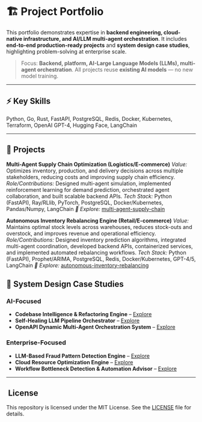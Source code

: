 # 🏗️ Project Portfolio

This portfolio demonstrates expertise in **backend engineering, cloud-native infrastructure, and AI/LLM multi-agent orchestration**. It includes **end-to-end production-ready projects** and **system design case studies**, highlighting problem-solving at enterprise scale.  

> Focus: **Backend, platform, AI-Large Language Models (LLMs), multi-agent orchestration**. All projects reuse **existing AI models** — no new model training.

---

## ⚡ Key Skills

Python, Go, Rust, FastAPI, PostgreSQL, Redis, Docker, Kubernetes, Terraform, OpenAI GPT-4, Hugging Face, LangChain

---

## 🚀 Projects

**Multi-Agent Supply Chain Optimization (Logistics/E-commerce)**
*Value:* Optimizes inventory, production, and delivery decisions across multiple stakeholders, reducing costs and improving supply chain efficiency.
*Role/Contributions:* Designed multi-agent simulation, implemented reinforcement learning for demand prediction, orchestrated agent collaboration, and built scalable backend APIs.
*Tech Stack:* Python (FastAPI), Ray/RLlib, PyTorch, PostgreSQL, Docker/Kubernetes, Pandas/Numpy, LangChain
*📂 Explore:* [multi-agent-supply-chain](Projects/multi-agent-supply-chain)

**Autonomous Inventory Rebalancing Engine (Retail/E-commerce)**
*Value:* Maintains optimal stock levels across warehouses, reduces stock-outs and overstock, and improves revenue and operational efficiency.
*Role/Contributions:* Designed inventory prediction algorithms, integrated multi-agent coordination, developed backend APIs, containerized services, and implemented automated rebalancing workflows.
*Tech Stack:* Python (FastAPI), Prophet/ARIMA, PostgreSQL, Redis, Docker/Kubernetes, GPT-4/5, LangChain
*📂 Explore:* [autonomous-inventory-rebalancing](Projects/autonomous-inventory-rebalancing)

## 🔹 System Design Case Studies

### AI-Focused
- **Codebase Intelligence & Refactoring Engine** – [Explore](System_Design/codebase-intelligence-engine)  
- **Self-Healing LLM Pipeline Orchestrator** – [Explore](System_Design/llm-pipeline)  
- **OpenAPI Dynamic Multi-Agent Orchestration System** – [Explore](System_Design/multi-agent-orchestration)

### Enterprise-Focused
- **LLM-Based Fraud Pattern Detection Engine** – [Explore](System_Design/fraud-detection-system)  
- **Cloud Resource Optimization Engine** – [Explore](System_Design/cloud-resource-optimization)  
- **Workflow Bottleneck Detection & Automation Advisor** – [Explore](System_Design/workflow-bottleneck)

---


## ️ License

This repository is licensed under the MIT License. See the [LICENSE](LICENSE) file for details.
